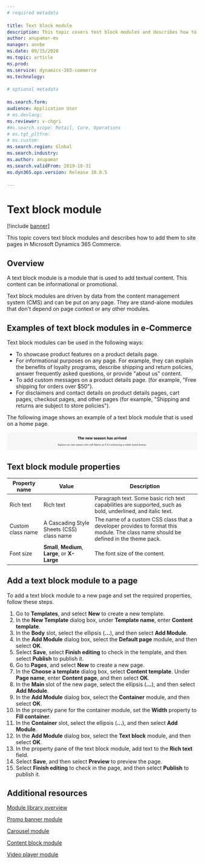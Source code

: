 ```yaml
---
# required metadata

title: Text block module
description: This topic covers text block modules and describes how to add them to site pages in Microsoft Dynamics 365 Commerce.
author: anupamar-ms
manager: annbe
ms.date: 09/15/2020
ms.topic: article
ms.prod: 
ms.service: dynamics-365-commerce
ms.technology: 

# optional metadata

ms.search.form:  
audience: Application User
# ms.devlang: 
ms.reviewer: v-chgri
#ms.search.scope: Retail, Core, Operations
# ms.tgt_pltfrm: 
# ms.custom: 
ms.search.region: Global
ms.search.industry: 
ms.author: anupamar
ms.search.validFrom: 2019-10-31
ms.dyn365.ops.version: Release 10.0.5

---
```

# Text block module

[!include [banner](includes/banner.md)]

This topic covers text block modules and describes how to add them to site pages in Microsoft Dynamics 365 Commerce.

## Overview

A text block module is a module that is used to add textual content. This content can be informational or promotional.

Text block modules are driven by data from the content management system (CMS) and can be put on any page. They are stand-alone modules that don't depend on page context or any other modules.

## Examples of text block modules in e-Commerce

Text block modules can be used in the following ways:

* To showcase product features on a product details page.
* For informational purposes on any page. For example, they can explain the benefits of loyalty programs, describe shipping and return policies, answer frequently asked questions, or provide "about us" content.
* To add custom messages on a product details page. (for example, "Free shipping for orders over $50").
* For disclaimers and contact details on product details pages, cart pages, checkout pages, and other pages (for example, "Shipping and returns are subject to store policies").

The following image shows an example of a text block module that is used on a home page.

![Example of a text block module](./media/ecommerce-textblock.PNG)

## Text block module properties

| Property name     | Value                                            | Description |
|-------------------|--------------------------------------------------|-------------|
| Rich text         | Rich text                                        | Paragraph text. Some basic rich text capabilities are supported, such as bold, underlined, and italic text. |
| Custom class name | A Cascading Style Sheets (CSS) class name        | The name of a custom CSS class that a developer provides to format this module. The class name should be defined in the theme pack. |
| Font size         | **Small**, **Medium**, **Large**, or **X-Large** | The font size of the content. |

## Add a text block module to a page

To add a text block module to a new page and set the required properties, follow these steps.

1. Go to **Templates**, and select **New** to create a new template.
1. In the **New Template** dialog box, under **Template name**, enter **Content template**.
1. In the **Body** slot, select the ellipsis (**...**), and then select **Add Module**.
1. In the **Add Module** dialog box, select the **Default page** module, and then select **OK**.
1. Select **Save**, select **Finish editing** to check in the template, and then select **Publish** to publish it.
1. Go to **Pages**, and select **New** to create a new page.
1. In the **Choose a template** dialog box, select **Content template**. Under **Page name**, enter **Content page**, and then select **OK**.
1. In the **Main** slot of the new page, select the ellipsis (**...**), and then select **Add Module**.
1. In the **Add Module** dialog box, select the **Container** module, and then select **OK**.
1. In the property pane for the container module, set the **Width** property to **Fill container**.
1. In the **Container** slot, select the ellipsis (**...**), and then select **Add Module**.
1. In the **Add Module** dialog box, select the **Text block** module, and then select **OK**. 
1. In the property pane of the text block module, add text to the **Rich text** field.
1. Select **Save**, and then select **Preview** to preview the page.
1. Select **Finish editing** to check in the page, and then select **Publish** to publish it.

## Additional resources

[Module library overview](starter-kit-overview.md)

[Promo banner module](add-alert.md)

[Carousel module](add-carousel.md)

[Content block module](add-hero-module.md)

[Video player module](add-video-player.md)

